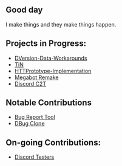 ## Good day
I make things and they make things happen.
<!-- ![](https://komarev.com/ghpvc/?username=Forgi4G&label=people+who%27ve+seen+this&color=0ffcd1)   -->
   
<!-- Some language frequency to make my profile look less boring.   
<a href="https://github.com/Forgi4G/">
  <img align="center" src="https://github-readme-stats.vercel.app/api/top-langs/?username=Forgi4G&theme=tokyonight" alt="Lang Frequency"/>
</a>
-->

## Projects in Progress:
- [DVersion-Data-Workarounds](https://github.com/Forgi4G/DVersion-Data-Workarounds)
- [TiN](https://github.com/Forgi4G/TiN)  
- [HTTPrototype-Implementation](https://github.com/Forgi4G/HTTPrototype-Implementation)
- [Megabot Remake](https://github.com/Forgi4G/Megabot-Remake)
- [Discord C2T](https://github.com/Forgi4G/Discord-C2T)
## Notable Contributions
- [Bug Report Tool](https://github.com/TestersQTs/bug-report-tool)
- [DBug Clone](https://github.com/y3ll0wlife/DBug-clone)  
## On-going Contributions:  
- [Discord Testers](https://github.com/y3ll0wlife/Discord-Testers)
